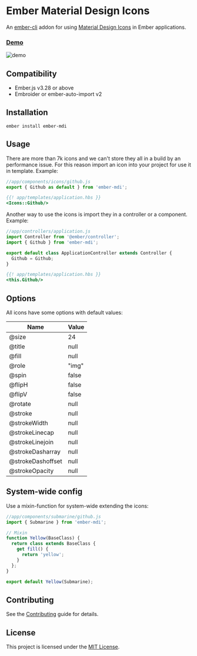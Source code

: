 Ember Material Design Icons
==============================================================================

An [ember-cli](http://www.ember-cli.com) addon for using [Material Design Icons](https://materialdesignicons.com/) in Ember applications.

### [Demo](https://kaermorchen.github.io/ember-mdi/)

![demo](https://user-images.githubusercontent.com/11972062/216624380-2441ee4c-5040-4ae2-9d48-e00ad42c653b.png)

Compatibility
------------------------------------------------------------------------------

* Ember.js v3.28 or above
* Embroider or ember-auto-import v2


Installation
------------------------------------------------------------------------------

```
ember install ember-mdi
```

Usage
------------------------------------------------------------------------------
There are more than 7k icons and we can't store they all in a build by an performance issue. For this reason import an icon into your project for use it in template. Example:

```js
//app/components/icons/github.js
export { Github as default } from 'ember-mdi';
```
```hbs
{{! app/templates/application.hbs }}
<Icons::Github/>
```

Another way to use the icons is import they in a controller or a component. Example:

```js
//app/controllers/application.js
import Controller from '@ember/controller';
import { Github } from 'ember-mdi';

export default class ApplicationController extends Controller {
  Github = Github;
}
```
```hbs
{{! app/templates/application.hbs }}
<this.Github/>
```

Options
------------------------------------------------------------------------------

All icons have some options with default values:

| Name              | Value |
|-------------------|-------|
| @size             | 24    |
| @title            | null  |
| @fill             | null  |
| @role             | "img" |
| @spin             | false |
| @flipH            | false |
| @flipV            | false |
| @rotate           | null  |
| @stroke           | null  |
| @strokeWidth      | null  |
| @strokeLinecap    | null  |
| @strokeLinejoin   | null  |
| @strokeDasharray  | null  |
| @strokeDashoffset | null  |
| @strokeOpacity    | null  |

System-wide config
------------------------------------------------------------------------------
Use a mixin-function for system-wide extending the icons:
```js
//app/components/submarine/github.js
import { Submarine } from 'ember-mdi';

// Mixin
function Yellow(BaseClass) {
  return class extends BaseClass {
    get fill() {
      return 'yellow';
    }
  };
}

export default Yellow(Submarine);
```

Contributing
------------------------------------------------------------------------------

See the [Contributing](CONTRIBUTING.md) guide for details.


License
------------------------------------------------------------------------------

This project is licensed under the [MIT License](LICENSE.md).
